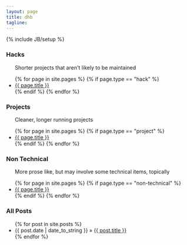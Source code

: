 ```yaml
---
layout: page
title: dhb
tagline:
---
```

{% include JB/setup %}

<h3>Hacks</h3>
<ul class="hacks">
  <p>Shorter projects that aren't likely to be maintained</p>
  {% for page in site.pages %}
    {% if page.type == "hack" %}
      <li><a href="{{ BASE_PATH }}{{ page.url }}">{{ page.title }}</a></li>
    {% endif %}
  {% endfor %}
</ul>

<h3>Projects</h3>
<ul class="projects">
  <p>Cleaner, longer running projects</p>
  {% for page in site.pages %}
    {% if page.type == "project" %}
      <li><a href="{{ BASE_PATH }}{{ page.url }}">{{ page.title }}</a></li>
    {% endif %}
  {% endfor %}
</ul>

<h3>Non Technical</h3>
<ul class="non-technical">
  <p>More prose like, but may involve some technical items, topically</p>
  {% for page in site.pages %}
    {% if page.type == "non-technical" %}
      <li><a href="{{ BASE_PATH }}{{ page.url }}">{{ page.title }}</a></li>
    {% endif %}
  {% endfor %}
</ul>

<h3>All Posts</h3>
<ul class="posts">
  {% for post in site.posts %}
    <li><span>{{ post.date | date_to_string }}</span> &raquo; <a href="{{ BASE_PATH }}{{ post.url }}">{{ post.title }}</a></li>
  {% endfor %}
</ul>
